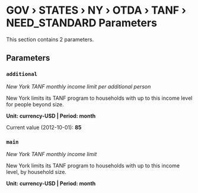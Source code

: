 # GOV › STATES › NY › OTDA › TANF › NEED_STANDARD Parameters

This section contains 2 parameters.

## Parameters

### `additional`
*New York TANF monthly income limit per additional person*

New York limits its TANF program to households with up to this income level for people beyond size.

**Unit: currency-USD | Period: month**

Current value (2012-10-01): **85**


### `main`
*New York TANF monthly income limit*

New York limits its TANF program to households with up to this income level, by household size.

**Unit: currency-USD | Period: month**

